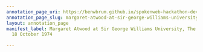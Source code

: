 ```yaml
---
annotation_page_uri: https://benwbrum.github.io/spokenweb-hackathon-development/annotations/margaret-atwood-at-sir-george-williams-university-the-poetry-series-18-october-1974-canvas-1-unknown.json
annotation_page_slug: margaret-atwood-at-sir-george-williams-university-the-poetry-series-18-october-1974-canvas-1-unknown
layout: annotation_page
manifest_label: Margaret Atwood at Sir George Williams University, The Poetry Series,
  18 October 1974

---
```

